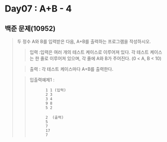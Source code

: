# Day07 : A+B - 4
## 백준 문제(10952)
> 두 정수 A와 B를 입력받은 다음, A+B를 출력하는 프로그램을 작성하시오.
>
> >입력 :입력은 여러 개의 테스트 케이스로 이루어져 있다.
>> 각 테스트 케이스는 한 줄로 이루어져 있으며, 각 줄에 A와 B가 주어진다. (0 < A, B < 10)
>
>>출력 : 각 테스트 케이스마다 A+B를 출력한다.
>
> >입출력예제1 :
> >
>>            1 1 (입력)
>>            2 3
>>            3 4
>>            9 8
>>            5 2
> >
>>            2  (출력) 
> >            5
> >            7
> >            17
> >            7
>